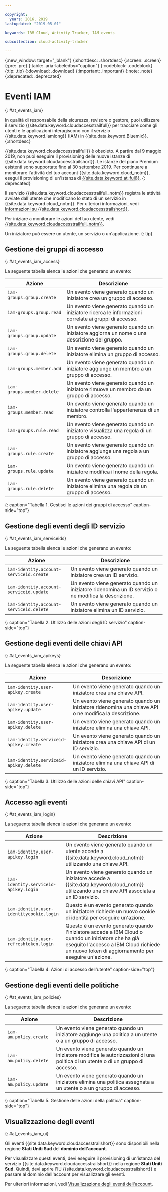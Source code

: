 ```yaml
---

copyright:
  years: 2016, 2019
lastupdated: "2019-05-01"

keywords: IBM Cloud, Activity Tracker, IAM events

subcollection: cloud-activity-tracker

---
```


{:new_window: target="_blank"}
{:shortdesc: .shortdesc}
{:screen: .screen}
{:pre: .pre}
{:table: .aria-labeledby="caption"}
{:codeblock: .codeblock}
{:tip: .tip}
{:download: .download}
{:important: .important}
{:note: .note}
{:deprecated: .deprecated}


# Eventi IAM
{: #at_events_iam}

In qualità di responsabile della sicurezza, revisore o gestore, puoi utilizzare il servizio {{site.data.keyword.cloudaccesstrailfull}} per tracciare come gli utenti e le applicazioni interagiscono con il servizio {{site.data.keyword.iamlong}} (IAM) in {{site.data.keyword.Bluemix}}. 
{:shortdesc}

{{site.data.keyword.cloudaccesstrailfull}} è obsoleto. A partire dal 9 maggio 2019, non puoi eseguire il provisioning delle nuove istanze di {{site.data.keyword.cloudaccesstrailshort}}. Le istanze del piano Premium esistenti sono supportate fino al 30 settembre 2019. Per continuare a monitorare l'attività del tuo account {{site.data.keyword.cloud_notm}}, esegui il provisioning di un'istanza di [{{site.data.keyword.at_full}}](/docs/services/Activity-Tracker-with-LogDNA?topic=logdnaat-getting-started#getting-started).
{: deprecated}

Il servizio {{site.data.keyword.cloudaccesstrailfull_notm}} registra le attività avviate dall'utente che modificano lo stato di un servizio in {{site.data.keyword.cloud_notm}}. Per ulteriori informazioni, vedi [Informazioni su {{site.data.keyword.cloudaccesstrailshort}}](/docs/services/cloud-activity-tracker?topic=cloud-activity-tracker-activity_tracker_ov#activity_tracker_ov).

Per iniziare a monitorare le azioni del tuo utente, vedi [{{site.data.keyword.cloudaccesstrailfull_notm}}](/docs/services/cloud-activity-tracker?topic=cloud-activity-tracker-getting-started). 

Un iniziatore può essere un utente, un servizio o un'applicazione.
{: tip}

## Gestione dei gruppi di accesso
{: #at_events_iam_access}

La seguente tabella elenca le azioni che generano un evento:

| Azione | Descrizione |
|----------|---------|
| `iam-groups.group.create`   | Un evento viene generato quando un iniziatore crea un gruppo di accesso. | 
| `iam-groups.group.read`     | Un evento viene generato quando un iniziatore ricerca le informazioni correlate ai gruppi di accesso. |
| `iam-groups.group.update`   | Un evento viene generato quando un iniziatore aggiorna un nome o una descrizione del gruppo. |
| `iam-groups.group.delete`   | Un evento viene generato quando un iniziatore elimina un gruppo di accesso. |
| `iam-groups.member.add`     | Un evento viene generato quando un iniziatore aggiunge un membro a un gruppo di accesso. |
| `iam-groups.member.delete`  | Un evento viene generato quando un iniziatore rimuove un membro da un gruppo di accesso. |
| `iam-groups.member.read`    | Un evento viene generato quando un iniziatore controlla l'appartenenza di un membro. |
| `iam-groups.rule.read`      | Un evento viene generato quando un iniziatore visualizza una regola di un gruppo di accesso. |
| `iam-groups.rule.create`    | Un evento viene generato quando un iniziatore aggiunge una regola a un gruppo di accesso. |
| `iam-groups.rule.update`    | Un evento viene generato quando un iniziatore modifica il nome della regola. |
| `iam-groups.rule.delete`    | Un evento viene generato quando un iniziatore elimina una regola da un gruppo di accesso. |
{: caption="Tabella 1. Gestisci le azioni dei gruppi di accesso" caption-side="top"} 



## Gestione degli eventi degli ID servizio
{: #at_events_iam_serviceids}

La seguente tabella elenca le azioni che generano un evento:

| Azione | Descrizione |
|----------|---------|
| `iam-identity.account-serviceid.create` | Un evento viene generato quando un iniziatore crea un ID servizio.  | 
| `iam-identity.account-serviceid.update` | Un evento viene generato quando un iniziatore ridenomina un ID servizio o ne modifica la descrizione. | 
| `iam-identity.account-serviceid.delete` | Un evento viene generato quando un iniziatore elimina un ID servizio. | 
{: caption="Tabella 2. Utilizzo delle azioni degli ID servizio" caption-side="top"} 


## Gestione degli eventi delle chiavi API
{: #at_events_iam_apikeys}

La seguente tabella elenca le azioni che generano un evento:

| Azione | Descrizione |
|----------|---------|
| `iam-identity.user-apikey.create`      | Un evento viene generato quando un iniziatore crea una chiave API. | 
| `iam-identity.user-apikey.update`      | Un evento viene generato quando un iniziatore ridenomina una chiave API o ne modifica la descrizione. |  
| `iam-identity.user-apikey.delete`      | Un evento viene generato quando un iniziatore elimina una chiave API. |  
| `iam-identity.serviceid-apikey.create` | Un evento viene generato quando un iniziatore crea una chiave API di un ID servizio. |  
| `iam-identity.serviceid-apikey.delete` | Un evento viene generato quando un iniziatore elimina una chiave API di un ID servizio. |  
{: caption="Tabella 3. Utilizzo delle azioni delle chiavi API" caption-side="top"} 


## Accesso agli eventi
{: #at_events_iam_login}

La seguente tabella elenca le azioni che generano un evento:

| Azione | Descrizione |
|----------|---------|
| `iam-identity.user-apikey.login`         | Un evento viene generato quando un utente accede a {{site.data.keyword.cloud_notm}} utilizzando una chiave API. |  
| `iam-identity.serviceid-apikey.login`    | Un evento viene generato quando un iniziatore accede a {{site.data.keyword.cloud_notm}} utilizzando una chiave API associata a un ID servizio. |  
| `iam-identity.user-identitycookie.login` | Questo è un evento generato quando un iniziatore richiede un nuovo cookie di identità per eseguire un'azione. |
| `iam-identity.user-refreshtoken.login`   | Questo è un evento generato quando l'iniziatore accede a IBM Cloud o quando un iniziatore che ha già eseguito l'accesso a IBM Cloud richiede un nuovo token di aggiornamento per eseguire un'azione. |
{: caption="Tabella 4. Azioni di accesso dell'utente" caption-side="top"} 


## Gestione degli eventi delle politiche
{: #at_events_iam_policies}

La seguente tabella elenca le azioni che generano un evento:

| Azione | Descrizione |
|----------|---------|
| `iam-am.policy.create` | Un evento viene generato quando un iniziatore aggiunge una politica a un utente o a un gruppo di accesso. |
| `iam-am.policy.delete` | Un evento viene generato quando un iniziatore modifica le autorizzazioni di una politica di un utente o di un gruppo di accesso.|
| `iam-am.policy.update` | Un evento viene generato quando un iniziatore elimina una politica assegnata a un utente o a un gruppo di accesso. |
{: caption="Tabella 5. Gestione delle azioni della politica" caption-side="top"} 


## Visualizzazione degli eventi
{: #at_events_iam_ui}

Gli eventi {{site.data.keyword.cloudaccesstrailshort}} sono disponibili nella regione **Stati Uniti Sud** del **dominio dell'account**.

Per visualizzare questi eventi, devi eseguire il provisioning di un'istanza del servizio {{site.data.keyword.cloudaccesstrailshort}} nella regione **Stati Uniti Sud**. Quindi, devi aprire l'IU {{site.data.keyword.cloudaccesstrailshort}} e passare al dominio dell'account per visualizzare gli eventi. 

Per ulteriori informazioni, vedi [Visualizzazione degli eventi dell'account](/docs/services/cloud-activity-tracker/how-to/manage-events-ui?topic=cloud-activity-tracker-view_acc_events#view_acc_events_account_events).



